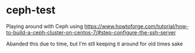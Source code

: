 # ceph-test
Playing around with Ceph using https://www.howtoforge.com/tutorial/how-to-build-a-ceph-cluster-on-centos-7/#step-configure-the-ssh-server


Abanded this due to time, but I'm stll keeping it around for old times sake
